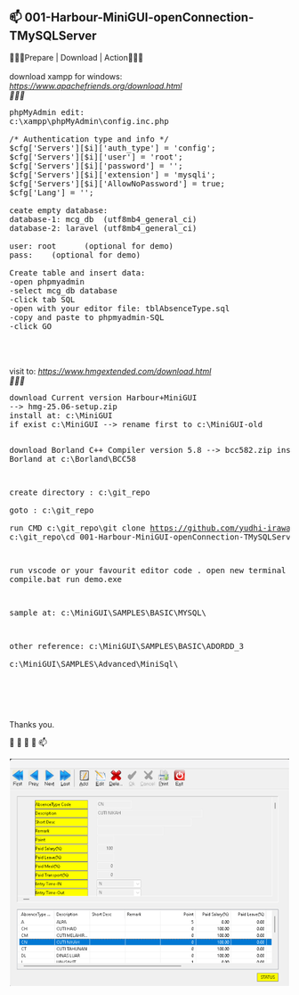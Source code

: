 <h2>📫 001-Harbour-MiniGUI-openConnection-TMySQLServer</h2>


 💞️💞️💞️<span class="font-weight-bold">Prepare | Download | Action</span>💞️💞️💞️
<br>
<br><span class="font-weight-bold">download xampp for windows: </span>
<i>	
<a href="https://www.apachefriends.org/download.html">https://www.apachefriends.org/download.html</a>
<br>🌱🌱🌱<br>
</i>
<pre>
phpMyAdmin edit:
c:\xampp\phpMyAdmin\config.inc.php

/* Authentication type and info */
$cfg['Servers'][$i]['auth_type'] = 'config';
$cfg['Servers'][$i]['user'] = 'root';
$cfg['Servers'][$i]['password'] = '';
$cfg['Servers'][$i]['extension'] = 'mysqli';
$cfg['Servers'][$i]['AllowNoPassword'] = true;
$cfg['Lang'] = '';

ceate empty database:
database-1:	mcg_db 	(utf8mb4_general_ci)
database-2:	laravel	(utf8mb4_general_ci)

user: root 		(optional for demo)
pass: <empty>	(optional for demo)

Create table and insert data:
-open phpmyadmin
-select mcg_db database
-click tab SQL
-open with your editor file: tblAbsenceType.sql
-copy and paste to phpmyadmin-SQL
-click GO

</pre>

<br>
<br><span class="font-weight-bold">visit to: </span>
<i>	
<a href="https://www.hmgextended.com/download.html">https://www.hmgextended.com/download.html</a>
<br>🌱🌱🌱<br>
</i>
<pre>
download Current version Harbour+MiniGUI
--> hmg-25.06-setup.zip
install at: c:\MiniGUI
if exist c:\MiniGUI --> rename first to c:\MiniGUI-old

download Borland C++ Compiler version 5.8
--> bcc582.zip
install Borland at c:\Borland\BCC58

create directory	: c:\git_repo\
goto		        : c:\git_repo\
run CMD
c:\git_repo\git clone https://github.com/yudhi-irawan/001-Harbour-MiniGUI-openConnection-TMySQLServer.git
c:\git_repo\cd 001-Harbour-MiniGUI-openConnection-TMySQLServer
dir

run vscode or your favourit editor
code .
open new terminal
compile.bat
run demo.exe


sample at: 
c:\MiniGUI\SAMPLES\BASIC\MYSQL\

other reference: 
c:\MiniGUI\SAMPLES\BASIC\ADORDD_3\
c:\MiniGUI\SAMPLES\Advanced\MiniSql\

</pre>


<br><br>
 
 
 Thanks you. 

 👋 👀 🌱 💞️ 📫 


<img src="assets/img/Screenshot-001.png" alt="" />